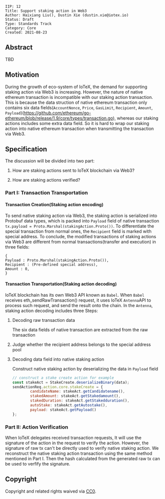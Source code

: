 ```
IIP: 12
Title: Support staking action in Web3
Author: Haixiang Liu(), Dustin Xie (dustin.xie@iotex.io)
Status: Draft
Type: Standards Track
Category: Core
Created: 2021-08-23
```

## Abstract

TBD

## Motivation

During the growth of eco-system of IoTeX, the demand for supporting staking action via Web3 is increasing. However, the nature of native ethereum transaction is incompatible with our staking action transaction. This is because the data struction of native ethereum transaction only contains six data fields(`AccountNonce`, `Price`, `GasLimit`, `Recipient`, `Amount`, `Payload`)(https://github.com/ethereum/go-ethereum/blob/release/1.9/core/types/transaction.go), whereas our staking actions includes some extra data field. So it is hard to wrap our staking action into native ethereum transaction when transmitting the transaction via Web3.

## Specification

The discussion will be divided into two part: 

1. How are staking actions sent to IoTeX blockchain via Web3?

2. How are staking actions verified?

### Part I: Transaction Transportation

#### Transaction Creation(Staking action encoding)

To send native staking action via Web3, the staking action is serialized into Protobuf data types, which is packed into `Payload` field of native transaction `tx.payload = Proto.Marshal(stakingAction.Proto())`. To differentiate the special transaction from normal ones, the `Recipient` field is marked with special address. To conclude, the modified transactions of staking actions via Web3 are different from normal transactions(transfer and execution) in three fields:

```
{
Payload : Proto.Marshal(stakingAction.Proto()),
Recipient : (Pre-defined special address),
Amount : 0,
} 
```



#### Transaction Transportation(Staking action decoding)

IoTeX blockchain has its own Web3 API known as `Babel`. When `Babel` receives eth_sendRawTransaction() request, it  uses IoTeX `Antenna`API to process such request, and send the result onto the chain. In the `Antenna`, staking action decoding includes three Steps:

1. Decoding raw transaction data

   The six data fields of native transaction are extracted from the raw transaction

2. Judge whether the recipient address belongs to the special address pool

3. Decoding data field into native staking action

   Construct native staking action by deserializing the data in `Payload` field

   ```js
   // construct a stake create action for example
   const stakeAct = StakeCreate.deserializeBinary(data); 
   sendActionReq.action.core.stakeCreate = {
           candidateName: stakeAct.getCandidatename(),
           stakedAmount: stakeAct.getStakedamount(),
           stakedDuration: stakeAct.getStakedduration(),
           autoStake: stakeAct.getAutostake(),
           payload: stakeAct.getPayload()
   };
   ```


### Part II: Action Verification

When IoTeX delegates received transaction requests, It will use the signature of the action in the request to verify the action. However, the signature of raw tx can't be directly used to verify native staking action.  We reconstruct the native staking action transaction using the same method mentioned in Part I. Then the hash calculated from the generated raw tx can be used to verfify the signature. 

## Copyright

Copyright and related rights waived via [CC0](https://creativecommons.org/publicdomain/zero/1.0/).
